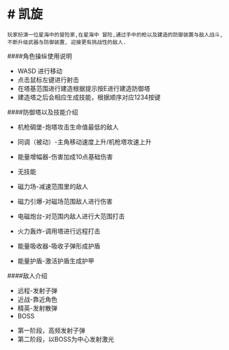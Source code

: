# # 凯旋

	玩家扮演一位星海中的冒险家,在星海中 冒险,通过手中的枪以及建造的防御装置与敌人战斗,不断升级武器与防御装置, 迎接更有挑战性的敌人. 

####角色操纵使用说明
+ WASD 进行移动
+ 点击鼠标左键进行射击
+ 在塔基范围进行建造根据提示按E进行建造防御塔
+ 建造塔之后会相应生成技能，根据顺序对应1234按键

####防御塔以及技能介绍
+ 机枪碉堡-炮塔攻击生命值最低的敌人
 * 同调（被动）-主角移动速度上升/机枪塔攻速上升
+ 能量增幅器-伤害加成10点基础伤害
 * 无技能
+ 磁力场-减速范围里的敌人
 * 磁力引爆-对磁场范围敌人进行伤害
+ 电磁炮台-对范围内敌人进行大范围打击
 * 火力轰炸-调用塔进行远程打击
+ 能量吸收器-吸收子弹形成护盾
 * 能量护盾-激活护盾生成护甲
 
####敌人介绍
+ 远程-发射子弹
+ 近战-靠近角色
+ 精英-发射散弹
+ BOSS 
 * 第一阶段，高频发射子弹
 * 第二阶段，以BOSS为中心发射激光
